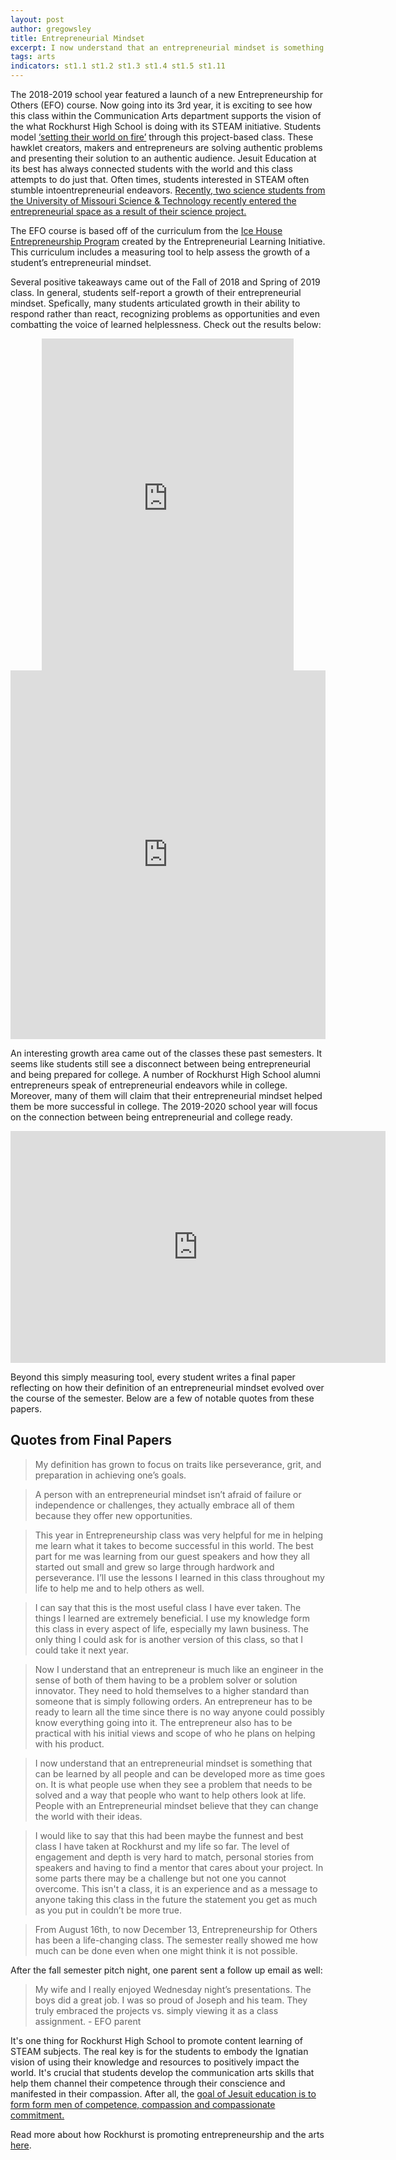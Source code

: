 ```yaml
---
layout: post
author: gregowsley
title: Entrepreneurial Mindset
excerpt: I now understand that an entrepreneurial mindset is something that can be learned by all people and can be developed more as time goes on. It is what people use when they see a problem that needs to be solved and a way that people who want to help others look at life. People with an Entrepreneurial mindset believe that they can change the world with their ideas.
tags: arts
indicators: st1.1 st1.2 st1.3 st1.4 st1.5 st1.11
---
```


The 2018-2019 school year featured a launch of a new Entrepreneurship for Others (EFO) course. Now going into its 3rd year, it is exciting to see how this class within the Communication Arts department supports the vision of the what Rockhurst High School is doing with its STEAM initiative. Students model [‘setting their world on fire’](http://steam.rockhursths.edu/vision/) through this project-based class. These hawklet creators, makers and entrepreneurs are solving authentic problems and presenting their solution to an authentic audience. Jesuit Education at its best has always connected students with the world and this class attempts to do just that. Often times, students interested in STEAM often stumble intoentrepreneurial endeavors. [Recently, two science students from the University of Missouri Science & Technology recently entered the entrepreneurial space as a result of their science project.](https://www.startlandnews.com/2019/07/bionic-bowel/) 

The EFO course is based off of the curriculum from the [Ice House Entrepreneurship Program](https://elimindset.com/entrepreneurship-programs/programs-overview/) created by the Entrepreneurial Learning Initiative. This curriculum includes a measuring tool to help assess the growth of a student’s entrepreneurial mindset. 

Several positive takeaways came out of the Fall of 2018 and Spring of 2019 class. In general, students self-report a growth of their entrepreneurial mindset. Spefically, many students articulated growth in their ability to respond rather than react, recognizing problems as opportunities and even combatting the voice of learned helplessness. Check out the results below:

<center><div class="flex-wrapper"><iframe width="80%" height="531" seamless frameborder="0" scrolling="no" src="https://docs.google.com/spreadsheets/d/e/2PACX-1vS4u0-QbrOAy0TtJRIXtmQ9Buee2UYn8kOJ6FjXGZGqhCiCSRrhtMaoeaBIea4OzMM7OPlORjvYVQ0X/pubchart?oid=133940965&amp;format=interactive"></iframe></div></center>

<center><div class="flex-wrapper"><iframe width="100%" height="590" seamless frameborder="0" scrolling="no" src="https://docs.google.com/spreadsheets/d/e/2PACX-1vS4u0-QbrOAy0TtJRIXtmQ9Buee2UYn8kOJ6FjXGZGqhCiCSRrhtMaoeaBIea4OzMM7OPlORjvYVQ0X/pubchart?oid=350209794&amp;format=interactive"></iframe></div></center>

An interesting growth area came out of the classes these past semesters. It seems like students still see a disconnect between being entrepreneurial and being prepared for college. A number of Rockhurst High School alumni entrepreneurs speak of entrepreneurial endeavors while in college. Moreover, many of them will claim that their entrepreneurial mindset helped them be more successful in college. The 2019-2020 school year will focus on the connection between being entrepreneurial and college ready.

<center><div class="flex-wrapper"><iframe width="600" height="371" seamless frameborder="0" scrolling="no" src="https://docs.google.com/spreadsheets/d/e/2PACX-1vS4u0-QbrOAy0TtJRIXtmQ9Buee2UYn8kOJ6FjXGZGqhCiCSRrhtMaoeaBIea4OzMM7OPlORjvYVQ0X/pubchart?oid=592559609&amp;format=interactive"></iframe></div></center>

Beyond this simply measuring tool, every student writes a final paper reflecting on how their definition of an entrepreneurial mindset evolved over the course of the semester. Below are a few of notable quotes from these papers.

## Quotes from Final Papers

<blockquote>My definition has grown to focus on traits like perseverance, grit, and preparation in achieving one’s goals.</blockquote>

<blockquote>A person with an entrepreneurial mindset isn’t afraid of failure or independence or challenges, they actually embrace all of them because they offer new opportunities.</blockquote>

<blockquote>This year in Entrepreneurship class was very helpful for me in helping me learn what it takes to become successful in this world. The best part for me was learning from our guest speakers and how they all started out small and grew so large through hardwork and perseverance. I’ll use the lessons I learned in this class throughout my life to help me and to help others as well.</blockquote>
<blockquote> I can say that this is the most useful class I have ever taken. The things I learned are extremely beneficial. I use my knowledge form this class in every aspect of life, especially my lawn business. The only thing I could ask for is another version of this class, so that I could take it next year.</blockquote>

<blockquote>Now I understand that an entrepreneur is much like an engineer in the sense of both of
them having to be a problem solver or solution innovator. They need to hold themselves to a
higher standard than someone that is simply following orders. An entrepreneur has to be ready to
learn all the time since there is no way anyone could possibly know everything going into it. The
entrepreneur also has to be practical with his initial views and scope of who he plans on helping
with his product.</blockquote>
<blockquote>I now understand that an entrepreneurial mindset is something that can be learned by all people and can be developed more as time goes on. It is what people use when they see a problem that needs to be solved and a way that people who want to help others look at life. People with an Entrepreneurial mindset believe that they can change the world with their ideas.
</blockquote>
<blockquote>I would like to say that this had been maybe the funnest and best class I have taken at Rockhurst and my life so far. The level of engagement and depth is very hard to match, personal stories from speakers and having to find a mentor that cares about your project. In some parts there may be a challenge but not one you cannot overcome. This isn't a class, it is an experience and as a message to anyone taking this class in the future the statement you get as much as you put in couldn’t be more true. </blockquote>
<blockquote>From August 16th, to now December 13, Entrepreneurship for Others has been a life-changing class. The semester really showed me how much can be done even when one might think it is not possible.</blockquote>

After the fall semester pitch night, one parent sent a follow up email as well:
	
<blockquote>	My wife and I really enjoyed Wednesday night’s presentations.  The boys did a great job.  I was so proud of Joseph and his team.  They truly embraced the projects vs. simply viewing it as a class assignment. - EFO parent </blockquote>

It's one thing for Rockhurst High School to promote content learning of STEAM subjects. The real key is for the students to embody the Ignatian vision of using their knowledge and resources to positively impact the world. It's crucial that students develop the communication arts skills that help them channel their competence through their conscience and manifested in their compassion. After all, the [goal of Jesuit education is to form form men of competence, compassion and compassionate commitment.](http://www.sjweb.info/education/doc-news/HUMAN_EXCELLENCE_ENG.pdf)

Read more about how Rockhurst is promoting entrepreneurship and the arts [here](http://steam.rockhursths.edu/tags/?q=Arts).
